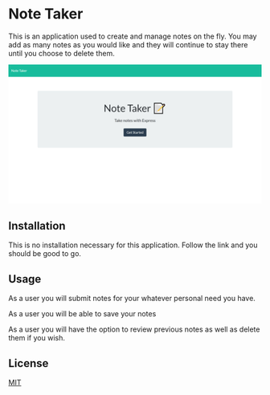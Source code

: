 # Note Taker

This is an application used to create and manage notes on the fly. You may add as many notes as you would like and they will continue to stay there until you choose to delete them.

![Landing Page](./public/assets/images/landingpage.png)

## Installation

This is no installation necessary for this application. Follow the link and you should be good to go.

## Usage

As a user you will submit notes for your whatever personal need you have.

As a user you will be able to save your notes

As a user you will have the option to review previous notes as well as delete them if you wish.

## License

[MIT](https://choosealicense.com/licenses/mit/)
